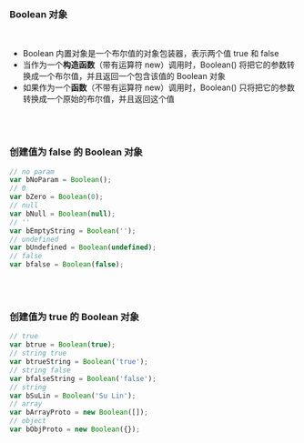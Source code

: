 ### Boolean 对象

<br>

- Boolean 内置对象是一个布尔值的对象包装器，表示两个值 true 和 false
- 当作为一个**构造函数**（带有运算符 new）调用时，Boolean() 将把它的参数转换成一个布尔值，并且返回一个包含该值的 Boolean 对象
- 如果作为一个**函数**（不带有运算符 new）调用时，Boolean() 只将把它的参数转换成一个原始的布尔值，并且返回这个值


<br>

<br>

### 创建值为 false 的 Boolean 对象

```javascript
// no param
var bNoParam = Boolean();
// 0
var bZero = Boolean(0);
// null
var bNull = Boolean(null);
// ''
var bEmptyString = Boolean('');
// undefined
var bUndefined = Boolean(undefined);
// false
var bfalse = Boolean(false);
```


<br>

<br>

### 创建值为 true 的 Boolean 对象

```javascript
// true
var btrue = Boolean(true);
// string true
var btrueString = Boolean('true');
// string false
var bfalseString = Boolean('false');
// string
var bSuLin = Boolean('Su Lin');
// array
var bArrayProto = new Boolean([]);
// object
var bObjProto = new Boolean({});
```